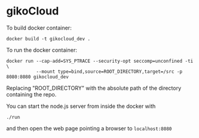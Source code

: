 # gikoCloud

To build docker container:
```
docker build -t gikocloud_dev .
```
To run the docker container:
```
docker run --cap-add=SYS_PTRACE --security-opt seccomp=unconfined -ti \
           --mount type=bind,source=ROOT_DIRECTORY,target=/src -p 8080:8080 gikocloud_dev
```
Replacing "ROOT_DIRECTORY" with the absolute path of the directory containing the repo.

You can start the node.js server from inside the docker with 
```
./run
```
and then open the web page pointing a browser to `localhost:8080`
